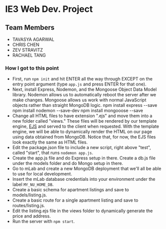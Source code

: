 # IE3 Web Dev. Project
## Team Members
- TAVASYA AGARWAL
- CHRIS CHEN
- ZEV STRAVITZ
- RACHAEL TANG

### How I got to this point
- First, run `npm init` and hit ENTER all the way through EXCEPT on the entry point argument (type `app.js` and press ENTER for that one).
- Next, install Express, Nodemon, and the Mongoose Object Data Model library. Nodemon allows us to automatically reboot the server after we make changes. Mongoose allows us work with normal JavaScript objects rather than straight MongoDB logic.
	npm install express --save
	npm install nodemon --save-dev
	npm install mongooose --save
- Change all HTML files to have extension ".ejs" and move them into a new folder called "views." These files will be rendered by our template engine, [EJS](http://ejs.co/) and served to the client when requested. With the template engine, we will be able to dynamically render the HTML on our page using data obtained from MongoDB. Notice that, for now, the EJS files look exactly the same as HTML files.
- Edit the package.json file to include a new script, right above "test", called "start", that runs `nodemon app.js`.
- Create the app.js file and do Express setup in there. Create a db.js file under the models folder and do Mongo setup in there.
- Go to mLab and create a new MongoDB deployment that we'll all be able to use for local development.
- Insert the mLab database credentials into your environment under the label `MY_NU_HOME_DB`.
- Create a basic schema for apartment listings and save to models/listing.js.
- Create a basic route for a single apartment listing and save to routes/listing.js.
- Edit the listing.ejs file in the views folder to dynamically generate the price and address.
- Run the server with `npm start`.